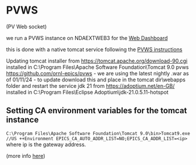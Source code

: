 # PVWS
(PV Web socket)

we run a PVWS instance on NDAEXTWEB3 for the [Web Dashboard](https://github.com/ISISComputingGroup/WebDashboard)

this is done with a native tomcat service following the [PVWS instructions](https://github.com/ornl-epics/pvws?tab=readme-ov-file#running-under-tomcat)

Updating
tomcat installer from https://tomcat.apache.org/download-90.cgi installed in C:\Program Files\Apache Software Foundation\Tomcat 9.0 
pvws https://github.com/ornl-epics/pvws - we are using the latest nightly .war as of 01/11/24 - to update download this and place in the tomcat dir\webapps folder and restart the service
jdk 21 from https://adoptium.net/en-GB/ installed in C:\Program Files\Eclipse Adoptium\jdk-21.0.5.11-hotspot 

## Setting CA environment variables for the tomcat instance
`C:\Program Files\Apache Software Foundation\Tomcat 9.0\bin>Tomcat9.exe //US ++Environment EPICS_CA_AUTO_ADDR_LIST=NO;EPICS_CA_ADDR_LIST=<ip>` where ip is the gateway address. 

(more info [here](https://tomcat.apache.org/tomcat-9.0-doc/windows-service-howto.html))